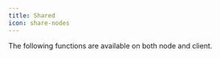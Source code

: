 ```yaml
---
title: Shared
icon: share-nodes
---
```


The following functions are available on both node and client.
